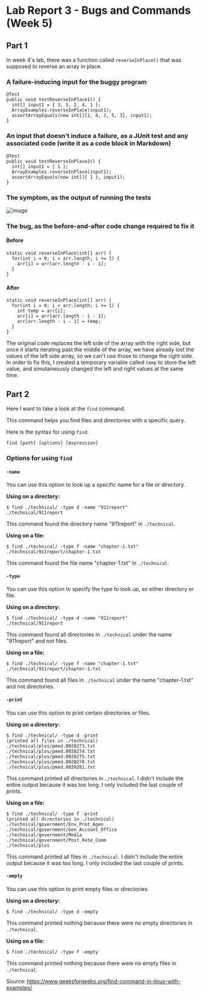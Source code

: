 # Lab Report 3 - Bugs and Commands (Week 5)

## Part 1

In week 4's lab, there was a function called `reverseInPlace()` that was supposed to reverse an array in place.

### A failure-inducing input for the buggy program

```
@Test
public void testReverseInPlace1() {
  int[] input1 = { 3, 5, 2, 4, 1 };
  ArrayExamples.reverseInPlace(input1);
  assertArrayEquals(new int[]{1, 4, 2, 5, 3}, input1);
}
```

### An input that doesn't induce a failure, as a JUnit test and any associated code (write it as a code block in Markdown)

```
@Test
public void testReverseInPlace2() {
  int[] input1 = { 1 };
  ArrayExamples.reverseInPlace(input1);
  assertArrayEquals(new int[]{ 1 }, input1);
}
```

### The symptom, as the output of running the tests

![image](https://github.com/simon-quach/cse15l-lab-reports/assets/43255108/d85c0304-5021-48f5-b0db-0428383830ea)

### The bug, as the before-and-after code change required to fix it

#### Before

```
static void reverseInPlace(int[] arr) {
  for(int i = 0; i < arr.length; i += 1) {
    arr[i] = arr[arr.length - i - 1];
  }
}
```

#### After

```
static void reverseInPlace(int[] arr) {
  for(int i = 0; i < arr.length; i += 1) {
    int temp = arr[i];
    arr[i] = arr[arr.length - i - 1];
    arr[arr.length - i - 1] = temp;
  }
}
```

The original code replaces the left side of the array with the right side, but once it starts iterating past the middle of the array, we have already lost the values of the left side array, so we can't use those to change the right side. In order to fix this, I created a temporary variable called `temp` to store the left value, and simutaneously changed the left and right values at the same time.

## Part 2

Here I want to take a look at the `find` command.

This command helps you find files and directories with a specific query.

Here is the syntax for using `find`:

```
find [path] [options] [expression]
```

### Options for using `find`

#### `-name`

You can use this option to look up a specific name for a file or directory.

**Using on a directory:**

```
$ find ./technical/ -type d -name "911report"
./technical/911report
```

This command found the directory name "911report" in `./technical`.

**Using on a file:**

```
$ find ./technical/ -type f -name "chapter-1.txt"
./technical/911report/chapter-1.txt
```

This command found the file name "chapter-1.txt" in `./technical`.

#### `-type`

You can use this option to specify the type to look up, so either directory or file.

**Using on a directory:**

```
$ find ./technical/ -type d -name "911report"
./technical/911report
```

This command found all directories in `./technical` under the name "911report" and not files.

**Using on a file:**

```
$ find ./technical/ -type f -name "chapter-1.txt"
./technical/911report/chapter-1.txt
```

This command found all files in `./technical` under the name "chapter-1.txt" and not directories.

#### `-print`

You can use this option to print certain directories or files.

**Using on a directory:**

```
$ find ./technical/ -type d -print
(printed all files in ./technical)
./technical/plos/pmed.0020273.txt
./technical/plos/pmed.0020274.txt
./technical/plos/pmed.0020275.txt
./technical/plos/pmed.0020278.txt
./technical/plos/pmed.0020281.txt
```

This command printed all directories in `./technical`. I didn't include the entire output because it was too long. I only included the last couple of prints.

**Using on a file:**

```
$ find ./technical/ -type f -print
(printed all directories in ./technical)
./technical/government/Env_Prot_Agen
./technical/government/Gen_Account_Office
./technical/government/Media
./technical/government/Post_Rate_Comm
./technical/plos
```

This command printed all files in `./technical`. I didn't include the entire output because it was too long. I only included the last couple of prints.

#### `-empty`

You can use this option to print empty files or directories.

**Using on a directory:**

```
$ find ./technical/ -type d -empty
```

This command printed nothing because there were no empty directories in `./technical`.

**Using on a file:**

```
$ find ./technical/ -type f -empty
```

This command printed nothing because there were no empty files in `./technical`.

Source: https://www.geeksforgeeks.org/find-command-in-linux-with-examples/

